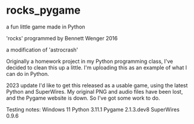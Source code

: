 # rocks_pygame
a fun little game made in Python

'rocks'
programmed by Bennett Wenger
2016

a modification of 'astrocrash'

Originally a homework project in my Python programming class,
I've decided to clean this up a little.
I'm uploading this as an example of what I can do in Python.

2023 update
I'd like to get this released as a usable game, using the latest Python and SuperWires.
My original PNG and audio files have been lost, and the Pygame website is down.
So I've got some work to do.

Testing notes:
Windows 11
Python 3.11.1
Pygame 2.1.3.dev8
SuperWires 0.9.6

